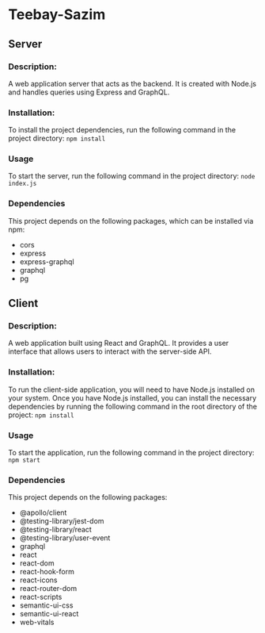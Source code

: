 # Teebay-Sazim
## Server
### Description:
A web application server that acts as the backend. It is created with Node.js and handles queries using Express and GraphQL.
### Installation:
To install the project dependencies, run the following command in the project directory: `npm install`
### Usage
To start the server, run the following command in the project directory: `node index.js`
### Dependencies
This project depends on the following packages, which can be installed via npm:
- cors
- express
- express-graphql
- graphql
- pg
## Client
### Description:
A web application built using React and GraphQL. It provides a user interface that allows users to interact with the server-side API.
### Installation:
To run the client-side application, you will need to have Node.js installed on your system. Once you have Node.js installed, you can install the necessary dependencies by running the following command in the root directory of the project: `npm install`
### Usage
To start the application, run the following command in the project directory: `npm start`
### Dependencies
This project depends on the following packages:
- @apollo/client
- @testing-library/jest-dom
- @testing-library/react
- @testing-library/user-event
- graphql
- react
- react-dom
- react-hook-form
- react-icons
- react-router-dom
- react-scripts
- semantic-ui-css
- semantic-ui-react
- web-vitals
